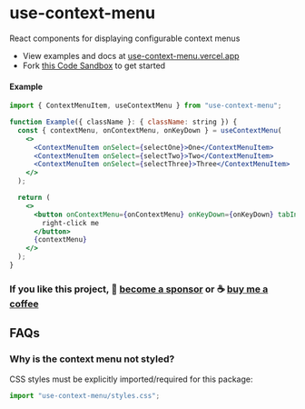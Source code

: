 # use-context-menu

React components for displaying configurable context menus

* View examples and docs at [use-context-menu.vercel.app](https://use-context-menu.vercel.app/)
* Fork [this Code Sandbox](https://codesandbox.io/s/use-context-menu-7z6d67) to get started

#### Example

```jsx
import { ContextMenuItem, useContextMenu } from "use-context-menu";

function Example({ className }: { className: string }) {
  const { contextMenu, onContextMenu, onKeyDown } = useContextMenu(
    <>
      <ContextMenuItem onSelect={selectOne}>One</ContextMenuItem>
      <ContextMenuItem onSelect={selectTwo}>Two</ContextMenuItem>
      <ContextMenuItem onSelect={selectThree}>Three</ContextMenuItem>
    </>
  );

  return (
    <>
      <button onContextMenu={onContextMenu} onKeyDown={onKeyDown} tabIndex={0}>
        right-click me
      </button>
      {contextMenu}
    </>
  );
}
```

### If you like this project, 🎉 [become a sponsor](https://github.com/sponsors/bvaughn/) or ☕ [buy me a coffee](http://givebrian.coffee/)

## FAQs

### Why is the context menu not styled?
CSS styles must be explicitly imported/required for this package:
```js
import "use-context-menu/styles.css";
```